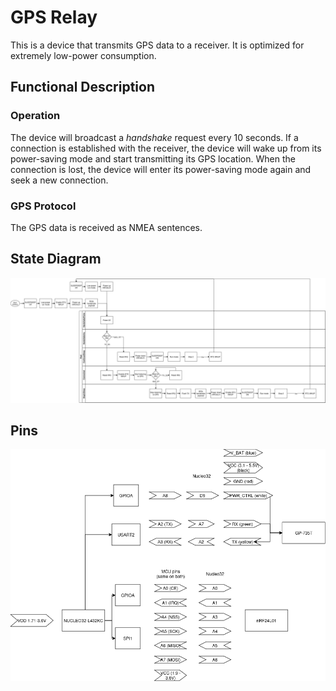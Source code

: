 # GPS Relay
This is a device that transmits GPS data to a receiver. It is optimized for extremely low-power consumption.

## Functional Description
### Operation
The device will broadcast a _handshake_ request every 10 seconds. If a connection is established with the receiver, the device will wake up from its power-saving mode and start transmitting its GPS location. When the connection is lost, the device will enter its power-saving mode again and seek a new connection.

### GPS Protocol
The GPS data is received as NMEA sentences.

## State Diagram
![](state_diagram.png)

## Pins
![](pins.png)
